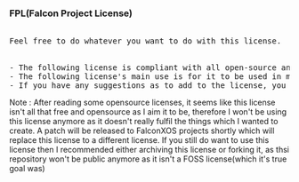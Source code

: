### FPL(Falcon Project License)
<pre>

Feel free to do whatever you want to do with this license.
<br>
- The following license is compliant with all open-source and free software licenses, so if you want to relicense a project that is licensed with this license, you can do so.
- The following license's main use is for it to be used in my future projects, but if you want to use this license in your project, you can do so.
- If you have any suggestions as to add to the license, you can create a pull request or a new issue to inform me about it
</pre>
Note : After reading some opensource licenses, it seems like this license isn't all that free and opensource as I aim it to be, therefore I won't be using this license anymore as it doesn't really fulfil the things which I wanted to create. A patch will be released to FalconXOS projects shortly which will replace this license to a different license. If you still do want to use this license then I recommended either archiving this license or forking it, as thsi repository won't be public anymore as it isn't a FOSS license(which it's true goal was)
